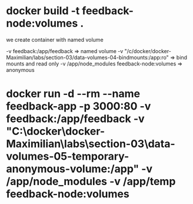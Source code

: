 
# docker build -t feedback-node:volumes .

we create container with named volume 

 -v feedback:/app/feedback  => named volume
 -v "/c/docker/docker-Maximilian/labs/section-03/data-volumes-04-bindmounts:/app:ro"  =>  bind mounts  and read only
 -v /app/node_modules feedback-node:volumes => anonymous

# docker run -d --rm --name feedback-app -p 3000:80 -v feedback:/app/feedback -v "C:\docker\docker-Maximilian\labs\section-03\data-volumes-05-temporary-anonymous-volume:/app" -v /app/node_modules -v /app/temp feedback-node:volumes
